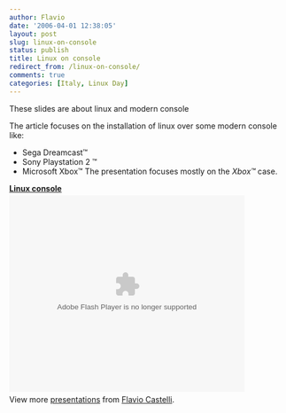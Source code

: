 ```yaml
---
author: Flavio
date: '2006-04-01 12:38:05'
layout: post
slug: linux-on-console
status: publish
title: Linux on console
redirect_from: /linux-on-console/
comments: true
categories: [Italy, Linux Day]
---
```


These slides are about linux and modern console

The article focuses on the installation of linux over some modern console
like:

  * Sega Dreamcast™
  * Sony Playstation 2 ™
  * Microsoft Xbox™
The presentation focuses mostly on the _Xbox™_ case.

<div style="width:425px" id="__ss_12649501"><strong style="display:block;margin:12px 0 4px"><a href="http://www.slideshare.net/fcastelli/linux-console" title="Linux console">Linux console</a></strong><object id="__sse12649501" width="425" height="355"><param name="movie" value="http://static.slidesharecdn.com/swf/ssplayer2.swf?doc=linux-console-120423042321-phpapp01&stripped_title=linux-console&userName=fcastelli" /><param name="allowFullScreen" value="true"/><param name="allowScriptAccess" value="always"/><param name="wmode" value="transparent"/><embed name="__sse12649501" src="http://static.slidesharecdn.com/swf/ssplayer2.swf?doc=linux-console-120423042321-phpapp01&stripped_title=linux-console&userName=fcastelli" type="application/x-shockwave-flash" allowscriptaccess="always" allowfullscreen="true" wmode="transparent" width="425" height="355"></embed></object><div style="padding:5px 0 12px">View more <a href="http://www.slideshare.net/">presentations</a> from <a href="http://www.slideshare.net/fcastelli">Flavio Castelli</a>.</div></div>

